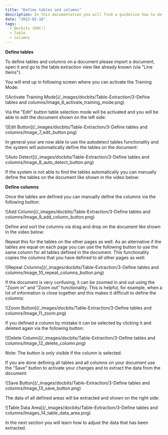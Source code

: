 ```yaml
---
title: "Define tables and columns"
description: In this documentation you will find a guideline how to define tables and columns on a document via the table extraction view by activating the Training Mode.
date: "2022-02-18"
tags:
  - Docbits (DOC²)
  - Table
  - Columns
---
```


**Define tables**

To define tables and columns on a document please import a document, open it and go to the table extraction view like already known (via "Line Items").

You will end up in following screen where you can activate the Training Mode:

![Activate Training Mode](/_images/docbits/Table-Extraction/3-Define tables and columns/Image_6_activate_training_mode.png)

Via the "Edit" button table selection mode will be activated and you will be able to edit the document shown on the left side:

![Edit Button](/_images/docbits/Table-Extraction/3-Define tables and columns/Image_7_edit_button.png)

In general your are now able to use the autodetect tables functionality and the system will automatically define the tables on the document:

![Auto Detect](/_images/docbits/Table-Extraction/3-Define tables and columns/Image_8_auto_detect_button.png)

If the system is not able to find the tables automatically you can manually define the tables on the document like shown in the video below:

**Define columns**

Once the tables are defined you can manually define the columns via the following button:

![Add Column](/_images/docbits/Table-Extraction/3-Define tables and columns/Image_9_add_column_button.png)

Define and sort the columns via drag and drop on the document like shown in the video below:

Repeat this for the tables on the other pages as well. As an alternative if the tables are equal on each page you can use the following button to use the same column for all tables defined in the document. This functionality copies the columns that you have defined to all other pages as well:

![Repeat Columns](/_images/docbits/Table-Extraction/3-Define tables and columns/Image_10_repeat_columns_button.png)

If the document is very confusing, it can be zoomed in and out using the "Zoom in" and "Zoom out" functionality. This is helpful, for example, when a lot of information is close together and this makes it difficult to define the columns:

![Zoom Button](/_images/docbits/Table-Extraction/3-Define tables and columns/Image_11_zoom.png)

If you defined a column by mistake it can be selected by clicking it and deleted again via the following button:

![Delete Column](/_images/docbits/Table-Extraction/3-Define tables and columns/Image_12_delete_column.png)

Note: The button is only visible if the column is selected.

If you are done defining all tables and all columns on your document use the "Save" button to activate your changes and to extract the data from the document:

![Save Button](/_images/docbits/Table-Extraction/3-Define tables and columns/Image_13_save_button.png)

The data of all defined areas will be extracted and shown on the right side:

![Table Data Area](/_images/docbits/Table-Extraction/3-Define tables and columns/Images_14_table_data_area.png)

In the next section you will learn how to adjust the data that has been extracted.
